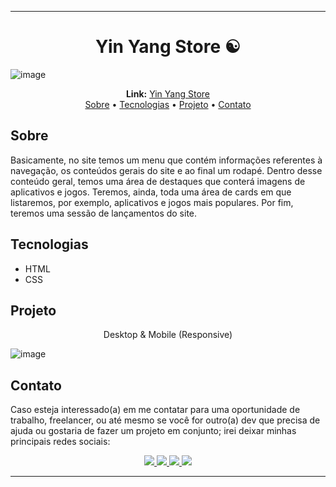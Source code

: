 <hr>
<h1 align="center">Yin Yang Store ☯️</h1>

![image](https://i.imgur.com/2DIAeB0.png)

<div align="center">
  <b>Link:</b> <a href="https://ying-yang-store.vercel.app/" target="_blank">Yin Yang Store</a>
</div>

<div align="center">
  <a href="#sobre">Sobre</a> •
  <a href="#tecnologias">Tecnologias</a> •
  <a href="#projeto">Projeto</a> •
  <a href="#contato">Contato</a> 
</div>

## Sobre
Basicamente, no site temos um menu que contém informações referentes à navegação, os conteúdos gerais do site e ao final um rodapé. Dentro desse conteúdo geral, temos uma área de destaques que conterá imagens de aplicativos e jogos. Teremos, ainda, toda uma área de cards em que listaremos, por exemplo, aplicativos e jogos mais populares. Por fim, teremos uma sessão de lançamentos do site.

## Tecnologias
* HTML
* CSS

## Projeto 
<p align="center">
  Desktop & Mobile (Responsive)
</p>

![image](https://i.imgur.com/I6p2CHS.png)

## Contato

  Caso esteja interessado(a) em me contatar para uma oportunidade de trabalho, freelancer, ou até mesmo se você for outro(a) dev que precisa de ajuda ou gostaria de fazer   um projeto em conjunto; irei deixar minhas principais redes sociais:

 <div align="center"> 
<a href="https://www.linkedin.com/in/kaic-del-debbio/" target="_blank"><img src="https://img.shields.io/badge/LinkedIn-0077B5?style=for-the-badge&logo=linkedin&logoColor=white" target="_blank">
</a> 
<a href="https://instagram.com/kaicdeldebbio" target="_blank"><img src="https://img.shields.io/badge/-Instagram-%23E4405F?style=for-the-badge&logo=instagram&logoColor=white" target="_blank">
</a>
<a href="https://twitter.com/kaicdeldebbio" target="_blank"><img src="https://img.shields.io/badge/Twitter-1DA1F2?style=for-the-badge&logo=twitter&logoColor=white" target="_blank">
</a>
<a href="https://discord.gg/Aq5cdnRSKw" target="_blank"><img src="https://img.shields.io/badge/Discord-7289DA?style=for-the-badge&logo=discord&logoColor=white" target="_blank">
</a> 
<hr>

